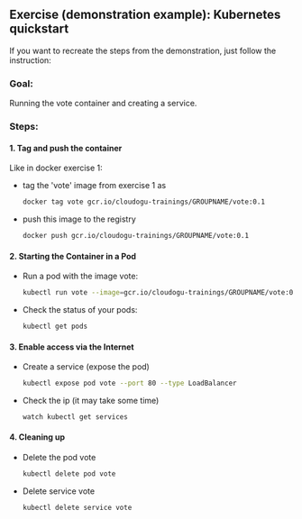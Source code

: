 ## Exercise (demonstration example): Kubernetes quickstart

If you want to recreate the steps from the demonstration, just follow the instruction:

### Goal:

Running the vote container and creating a service. 

### Steps:

#### **1. Tag and push the container**
Like in docker exercise 1:

* tag the 'vote' image from exercise 1 as
  ```bash
  docker tag vote gcr.io/cloudogu-trainings/GROUPNAME/vote:0.1
  ```  
* push this image to the registry 
  ```bash
  docker push gcr.io/cloudogu-trainings/GROUPNAME/vote:0.1
  ```



#### **2. Starting the Container in a Pod**

* Run a pod with the image vote:
  ```bash
  kubectl run vote --image=gcr.io/cloudogu-trainings/GROUPNAME/vote:0.1
  ```
* Check the status of your pods:
  ```bash
  kubectl get pods
  ```


#### **3. Enable access via the Internet**

* Create a service (expose the pod) 
  ```bash
  kubectl expose pod vote --port 80 --type LoadBalancer
  ```

* Check the ip (it may take some time)
  ```bash
  watch kubectl get services
  ```


#### **4. Cleaning up**

* Delete the pod vote
  ```bash
  kubectl delete pod vote
  ```

* Delete service vote
  ```bash
  kubectl delete service vote
  ```

